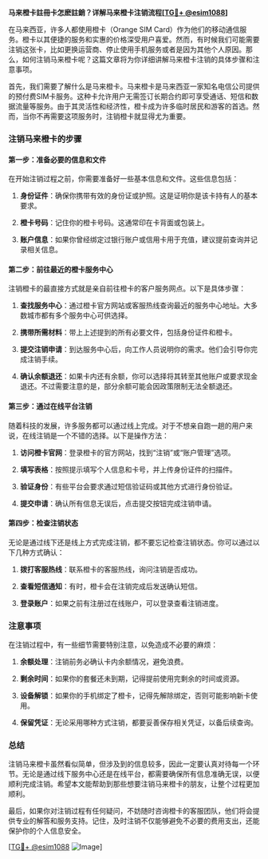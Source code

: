 **马来橙卡註冊卡怎麽註銷？详解马来橙卡注销流程[[TG💪+ @esim1088](https://t.me/s/esim1088)]**

在马来西亚，许多人都使用橙卡（Orange SIM Card）作为他们的移动通信服务。橙卡以其便捷的服务和实惠的价格深受用户喜爱。然而，有时候我们可能需要注销这张卡，比如更换运营商、停止使用手机服务或者是因为其他个人原因。那么，如何注销马来橙卡呢？这篇文章将为你详细讲解马来橙卡注销的具体步骤和注意事项。

首先，我们需要了解什么是马来橙卡。马来橙卡是马来西亚一家知名电信公司提供的预付费SIM卡服务。这种卡允许用户无需签订长期合约即可享受通话、短信和数据流量等服务。由于其灵活性和经济性，橙卡成为许多临时居民和游客的首选。然而，当你不再需要这项服务时，注销橙卡就显得尤为重要。

### 注销马来橙卡的步骤

#### 第一步：准备必要的信息和文件

在开始注销过程之前，你需要准备好一些基本信息和文件。这些信息包括：

1. **身份证件**：确保你携带有效的身份证或护照。这是证明你是该卡持有人的基本要求。
   
2. **橙卡号码**：记住你的橙卡号码。这通常印在卡背面或包装上。

3. **账户信息**：如果你曾经绑定过银行账户或信用卡用于充值，建议提前查询并记录相关信息。

#### 第二步：前往最近的橙卡服务中心

注销橙卡的最直接方式就是亲自前往橙卡的客户服务网点。以下是具体步骤：

1. **查找服务中心**：通过橙卡官方网站或客服热线查询最近的服务中心地址。大多数城市都有多个服务中心可供选择。

2. **携带所需材料**：带上上述提到的所有必要文件，包括身份证件和橙卡。

3. **提交注销申请**：到达服务中心后，向工作人员说明你的需求。他们会引导你完成注销手续。

4. **确认余额退还**：如果卡内还有余额，你可以选择将其转至其他账户或要求现金退还。不过需要注意的是，部分余额可能会因政策限制无法全额退还。

#### 第三步：通过在线平台注销

随着科技的发展，许多服务都可以通过线上完成。对于不想亲自跑一趟的用户来说，在线注销是一个不错的选择。以下是操作方法：

1. **访问橙卡官网**：登录橙卡的官方网站，找到“注销”或“账户管理”选项。

2. **填写表格**：按照提示填写个人信息和卡号，并上传身份证件的扫描件。

3. **验证身份**：有些平台会要求通过短信验证码或其他方式进行身份验证。

4. **提交申请**：确认所有信息无误后，点击提交按钮完成注销申请。

#### 第四步：检查注销状态

无论是通过线下还是线上方式完成注销，都不要忘记检查注销状态。你可以通过以下几种方式确认：

1. **拨打客服热线**：联系橙卡的客服热线，询问注销是否成功。

2. **查看短信通知**：有时，橙卡会在注销完成后发送确认短信。

3. **登录账户**：如果之前有注册过在线账户，可以登录查看注销进度。

### 注意事项

在注销过程中，有一些细节需要特别注意，以免造成不必要的麻烦：

1. **余额处理**：注销前务必确认卡内余额情况，避免浪费。

2. **剩余时间**：如果你的套餐还未到期，记得提前使用完剩余的时间或资源。

3. **设备解锁**：如果你的手机绑定了橙卡，记得先解除绑定，否则可能影响新卡使用。

4. **保留凭证**：无论采用哪种方式注销，都要妥善保存相关凭证，以备后续查询。

### 总结

注销马来橙卡虽然看似简单，但涉及到的信息较多，因此一定要认真对待每一个环节。无论是通过线下服务中心还是在线平台，都需要确保所有信息准确无误，以便顺利完成注销。希望本文能帮助到那些想要注销马来橙卡的朋友，让整个过程更加顺利。

最后，如果你对注销过程有任何疑问，不妨随时咨询橙卡的客服团队，他们将会提供专业的解答和服务支持。记住，及时注销不仅能够避免不必要的费用支出，还能保护你的个人信息安全。

[[TG💪+ @esim1088](https://t.me/s/esim1088) ![Image](https://i.postimg.cc/4NQfJmqS/Snipaste-2025-05-13-00-14-12.png)]